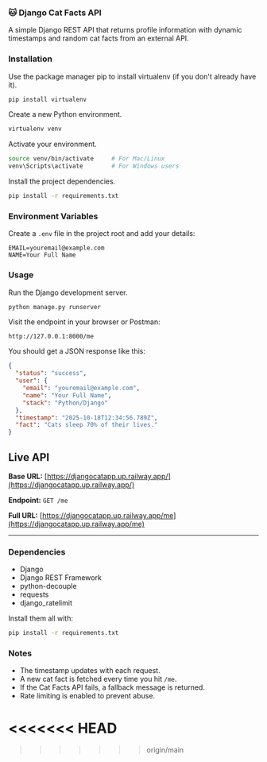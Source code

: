 

### 🐱 Django Cat Facts API

A simple Django REST API that returns profile information with dynamic timestamps and random cat facts from an external API.

### Installation

Use the package manager pip to install virtualenv (if you don't already have it).

```bash
pip install virtualenv
```

Create a new Python environment.

```bash
virtualenv venv
```

Activate your environment.

```bash
source venv/bin/activate     # For Mac/Linux
venv\Scripts\activate        # For Windows users
```

Install the project dependencies.

```bash
pip install -r requirements.txt
```

### Environment Variables

Create a `.env` file in the project root and add your details:

```
EMAIL=youremail@example.com
NAME=Your Full Name
```

### Usage

Run the Django development server.

```bash
python manage.py runserver
```

Visit the endpoint in your browser or Postman:

```
http://127.0.0.1:8000/me
```

You should get a JSON response like this:

```json
{
  "status": "success",
  "user": {
    "email": "youremail@example.com",
    "name": "Your Full Name",
    "stack": "Python/Django"
  },
  "timestamp": "2025-10-18T12:34:56.789Z",
  "fact": "Cats sleep 70% of their lives."
}
```
## Live API

**Base URL:**
[https://djangocatapp.up.railway.app/](https://djangocatapp.up.railway.app/)

**Endpoint:**
`GET /me`

**Full URL:**
[https://djangocatapp.up.railway.app/me](https://djangocatapp.up.railway.app/me)

---

### Dependencies

* Django
* Django REST Framework
* python-decouple
* requests
* django_ratelimit

Install them all with:

```bash
pip install -r requirements.txt
```

### Notes

* The timestamp updates with each request.
* A new cat fact is fetched every time you hit `/me`.
* If the Cat Facts API fails, a fallback message is returned.
* Rate limiting is enabled to prevent abuse.

<<<<<<< HEAD
=======

>>>>>>> origin/main
